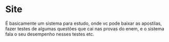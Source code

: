# Site
É basicamente um sistema para estudo, onde vc pode baixar as apostilas, fazer testes de algumas questões que cai nas provas do enem, e o sistema fala o seu desempenho 
nesses testes etc.
